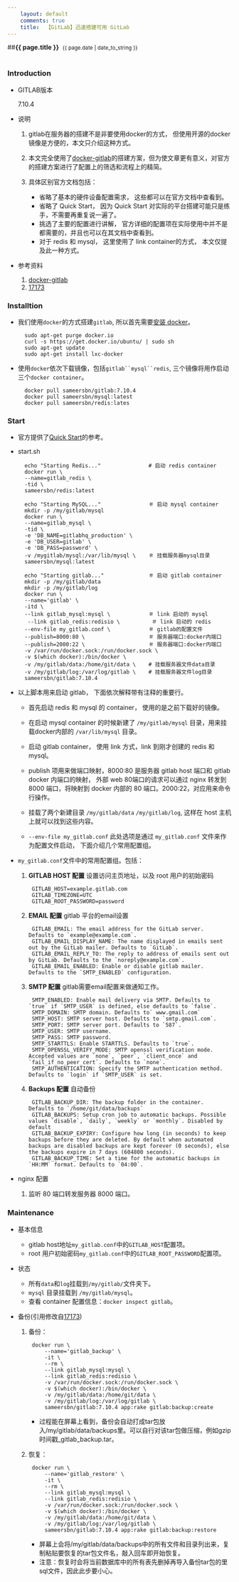 ```yaml
---
    layout: default
    comments: true
    title:  【GitLab】迅速搭建可用 GitLab
---
```


##<strong>{{ page.title }}</strong>&nbsp;&nbsp;<small>{{ page.date | date_to_string }}</small><br><br>

### Introduction

- GITLAB版本

    7.10.4

- 说明
    1. gitlab在服务器的搭建不是非要使用docker的方式， 但使用开源的docker镜像是方便的，本文只介绍这种方式。
    2. 本文完全使用了[docker-gitlab](https://github.com/sameersbn/docker-gitlab)的搭建方案，但为使文章更有意义，对官方的搭建方案进行了配置上的筛选和流程上的精简。
    3. 具体区别官方文档包括：

        - 省略了基本的硬件设备配置需求， 这些都可以在官方文档中查看到。
        - 省略了 Quick Start， 因为 Quick Start 对实际的平台搭建可能只是练手，不需要再重复说一遍了。
        - 挑选了主要的配置进行讲解， 官方详细的配置项在实际使用中并不是都需要的，并且也可以在其文档中查看到。
        - 对于 redis 和 mysql， 这里使用了 link container的方式， 本文仅提及此一种方式。

- 参考资料
   1. [docker-gitlab](https://github.com/sameersbn/docker-gitlab)
   2. [17173](http://17173ops.com/2014/11/11/gitlab%E6%90%AD%E5%BB%BA%E4%B8%8E%E7%BB%B4%E6%8A%A4%EF%BC%88%E5%9F%BA%E4%BA%8Edocker%E9%95%9C%E5%83%8Fsameersbndocker-gitlab%EF%BC%89.shtml#toc8)

### Installtion

- 我们使用`docker`的方式搭建`gitlab`, 所以首先需要[安装 docker](https://docs.docker.com/installation/ubuntulinux/)。

        sudo apt-get purge docker.io
        curl -s https://get.docker.io/ubuntu/ | sudo sh
        sudo apt-get update
        sudo apt-get install lxc-docker

- 使用`docker`依次下载镜像，包括`gitlab``mysql``redis`, 三个镜像将用作启动三个`docker container`。

        docker pull sameersbn/gitlab:7.10.4
        docker pull sameersbn/mysql:latest
        docker pull sameersbn/redis:lates

### Start

- 官方提供了[Quick Start](https://github.com/sameersbn/docker-gitlab#quick-start)的参考。


- start.sh


        echo "Starting Redis..."               # 启动 redis container
        docker run \
        --name=gitlab_redis \
        -tid \
        sameersbn/redis:latest

        echo "Starting MySQL..."               ＃ 启动 mysql container
        mkdir -p /my/gitlab/mysql
        docker run \
        --name=gitlab_mysql \
        -tid \
        -e 'DB_NAME=gitlabhq_production' \
        -e 'DB_USER=gitlab' \
        -e 'DB_PASS=password' \
        -v /mygitlab/mysql:/var/lib/mysql \    ＃ 挂载服务器mysql目录
        sameersbn/mysql:latest

        echo "Starting gitlab..."              ＃ 启动 gitlab container
        mkdir -p /my/gitlab/data
        mkdir -p /my/gitlab/log
        docker run \
        --name='gitlab' \
        -itd \
        --link gitlab_mysql:mysql \            ＃ link 启动的 mysql
         --link gitlab_redis:redisio \          ＃ link 启动的 redis
        --env-file my_gitlab.conf \            ＃ gitlab的配置文件
        --publish=8000:80 \                    ＃ 服务器端口:docker内端口
        --publish=2000:22 \                    ＃ 服务器端口:docker内端口
        -v /var/run/docker.sock:/run/docker.sock \
        -v $(which docker):/bin/docker \
        -v /my/gitlab/data:/home/git/data \    # 挂载服务器文件data目录
        -v /my/gitlab/log:/var/log/gitlab \    # 挂载服务器文件log目录
        sameersbn/gitlab:7.10.4


- 以上脚本用来启动 gitlab， 下面依次解释带有注释的重要行。

    - 首先启动 redis 和 mysql 的 container， 使用的是之前下载好的镜像。

    - 在启动 mysql container 的时候新建了 `/my/gitlab/mysql` 目录，用来挂载docker内部的 `/var/lib/mysql` 目录。

    - 启动 gitlab container， 使用 link 方式，link 到刚才创建的 redis 和 mysql。

    - publish 项用来做端口映射，8000:80 是服务器 gitlab host 端口和 gitlab docker 内端口的映射， 外部 web 80端口的请求可以通过 nginx 转发到 8000 端口，将映射到 docker 内部的 80 端口。2000:22，对应用来命令行操作。

    - 挂载了两个新建目录 `/my/gitlab/data` `/my/gitlab/log`, 这样在 host 主机上就可以找到这些内容。

    - `--env-file my_gitlab.conf` 此处选项是通过 `my_gitlab.conf` 文件来作为配置文件启动， 下面介绍几个常用配置组。



-  `my_gitlab.conf`文件中的常用配置组。包括：

    1. **GITLAB HOST 配置** 设置访问主页地址，以及 root 用户的初始密码

            GITLAB_HOST=example.gitlab.com
            GITLAB_TIMEZONE=UTC
            GITLAB_ROOT_PASSWORD=password

    2. **EMAIL 配置** gitlab 平台的email设置

            GITLAB_EMAIL: The email address for the GitLab server. Defaults to `example@example.com`.
            GITLAB_EMAIL_DISPLAY_NAME: The name displayed in emails sent out by the GitLab mailer. Defaults to `GitLab`.
            GITLAB_EMAIL_REPLY_TO: The reply to address of emails sent out by GitLab. Defaults to the `noreply@example.com`.
            GITLAB_EMAIL_ENABLED: Enable or disable gitlab mailer. Defaults to the `SMTP_ENABLED` configuration.

    3. **SMTP 配置** gitlab需要email配置来做通知工作。

            SMTP_ENABLED: Enable mail delivery via SMTP. Defaults to `true` if `SMTP_USER` is defined, else defaults to `false`.
            SMTP_DOMAIN: SMTP domain. Defaults to` www.gmail.com`
            SMTP_HOST: SMTP server host. Defaults to `smtp.gmail.com`.
            SMTP_PORT: SMTP server port. Defaults to `587`.
            SMTP_USER: SMTP username.
            SMTP_PASS: SMTP password.
            SMTP_STARTTLS: Enable STARTTLS. Defaults to `true`.
            SMTP_OPENSSL_VERIFY_MODE: SMTP openssl verification mode. Accepted values are `none`, `peer`, `client_once` and `fail_if_no_peer_cert`. Defaults to `none`.
            SMTP_AUTHENTICATION: Specify the SMTP authentication method. Defaults to `login` if `SMTP_USER` is set.

    4. **Backups 配置** 自动备份

            GITLAB_BACKUP_DIR: The backup folder in the container. Defaults to `/home/git/data/backups`
            GITLAB_BACKUPS: Setup cron job to automatic backups. Possible values `disable`, `daily`, `weekly` or `monthly`. Disabled by default
            GITLAB_BACKUP_EXPIRY: Configure how long (in seconds) to keep backups before they are deleted. By default when automated backups are disabled backups are kept forever (0 seconds), else the backups expire in 7 days (604800 seconds).
            GITLAB_BACKUP_TIME: Set a time for the automatic backups in `HH:MM` format. Defaults to `04:00`.

- nginx 配置

   1. 监听 80 端口转发服务器 8000 端口。

### Maintenance

- 基本信息

    - gitlab host地址`my_gitlab.conf`中的`GITLAB_HOST`配置项。
    - root 用户初始密码`my_gitlab.conf`中的`GITLAB_ROOT_PASSWORD`配置项。

- 状态

    - 所有`data`和`log`挂载到`/my/gitlab/`文件夹下。
    - `mysql` 目录挂载到 `/my/gitlab/mysql`。
    - 查看 container 配置信息：`docker inspect gitlab`。

- 备份(引用修改自[17173](http://17173ops.com/2014/11/11/gitlab%E6%90%AD%E5%BB%BA%E4%B8%8E%E7%BB%B4%E6%8A%A4%EF%BC%88%E5%9F%BA%E4%BA%8Edocker%E9%95%9C%E5%83%8Fsameersbndocker-gitlab%EF%BC%89.shtml#toc8))
    1. 备份：

            docker run \
                --name='gitlab_backup' \
                -it \
                --rm \
                --link gitlab_mysql:mysql \
                --link gitlab_redis:redisio \
                -v /var/run/docker.sock:/run/docker.sock \
                -v $(which docker):/bin/docker \
                -v /my/gitlab/data:/home/git/data \
                -v /my/gitlab/log:/var/log/gitlab \
                sameersbn/gitlab:7.10.4 app:rake gitlab:backup:create

       - 过程能在屏幕上看到，备份会自动打成tar包放入/my/gitlab/data/backups里。可以自行对该tar包做压缩，例如gzip 时间戳_gitlab_backup.tar。

    2. 恢复：

            docker run \
                --name='gitlab_restore' \
                -it \
                --rm \
                --link gitlab_mysql:mysql \
                --link gitlab_redis:redisio \
                -v /var/run/docker.sock:/run/docker.sock \
                -v $(which docker):/bin/docker \
                -v /my/gitlab/data:/home/git/data \
                -v /my/gitlab/log:/var/log/gitlab \
                sameersbn/gitlab:7.10.4 app:rake gitlab:backup:restore

          - 屏幕上会将/my/gitlab/data/backups中的所有文件和目录列出来，复制粘贴要恢复的tar包文件名，敲入回车即开始恢复。
          - 注意：恢复时会将当前数据库中的所有表先删掉再导入备份tar包的里sql文件，因此此步要小心。



